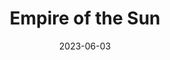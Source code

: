 ---
title: "Empire of the Sun"
cc-type: hashtag
date: 2023-06-03
hashtag: "empire-of-the-sun"
from:
  - Australia
tags:
  - Band
---